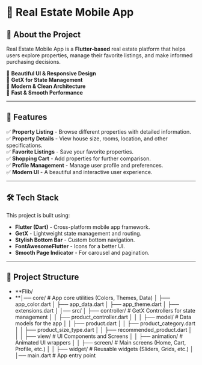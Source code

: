 # 🏡 Real Estate Mobile App

## 📌 About the Project
Real Estate Mobile App is a **Flutter-based** real estate platform that helps users explore properties, manage their favorite listings, and make informed purchasing decisions.

🔹 **Beautiful UI & Responsive Design**  
🔹 **GetX for State Management**  
🔹 **Modern & Clean Architecture**  
🔹 **Fast & Smooth Performance**  

---

## 🚀 Features
✅ **Property Listing** - Browse different properties with detailed information.  
✅ **Property Details** - View house size, rooms, location, and other specifications.  
✅ **Favorite Listings** - Save your favorite properties.  
✅ **Shopping Cart** - Add properties for further comparison.  
✅ **Profile Management** - Manage user profile and preferences.  
✅ **Modern UI** - A beautiful and interactive user experience.  

---

## 🛠️ Tech Stack
This project is built using:
- **Flutter (Dart)** - Cross-platform mobile app framework.
- **GetX** - Lightweight state management and routing.
- **Stylish Bottom Bar** - Custom bottom navigation.
- **FontAwesomeFlutter** - Icons for a better UI.
- **Smooth Page Indicator** - For carousel and pagination.

---

## 📂 Project Structure
- **Flib/
- **│── core/              # App core utilities (Colors, Themes, Data)
│   ├── app_color.dart
│   ├── app_data.dart
│   ├── app_theme.dart
│   ├── extensions.dart
│
│── src/
│   ├── controller/     # GetX Controllers for state management
│   │   ├── product_controller.dart
│   │
│   ├── model/         # Data models for the app
│   │   ├── product.dart
│   │   ├── product_category.dart
│   │   ├── product_size_type.dart
│   │   ├── recommended_product.dart
│   │
│   ├── view/          # UI Components and Screens
│   │   ├── animation/   # Animated UI wrappers
│   │   ├── screen/      # Main screens (Home, Cart, Profile, etc.)
│   │   ├── widget/      # Reusable widgets (Sliders, Grids, etc.)
│
│── main.dart          # App entry point

